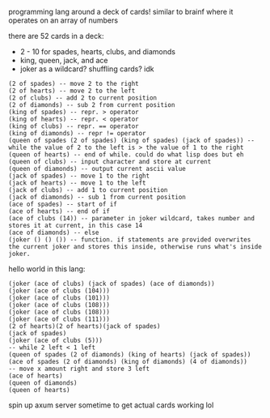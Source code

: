programming lang around a deck of cards! similar to brainf where it operates on an array of numbers

there are 52 cards in a deck:

* 2 - 10 for spades, hearts, clubs, and diamonds
* king, queen, jack, and ace
* joker as a wildcard? shuffling cards? idk

```
(2 of spades) -- move 2 to the right
(2 of hearts) -- move 2 to the left
(2 of clubs) -- add 2 to current position
(2 of diamonds) -- sub 2 from current position
(king of spades) -- repr. > operator
(king of hearts) -- repr. < operator
(king of clubs) -- repr. == operator
(king of diamonds) -- repr != operator
(queen of spades (2 of spades) (king of spades) (jack of spades)) -- while the value of 2 to the left is > the value of 1 to the right
(queen of hearts) -- end of while. could do what lisp does but eh
(queen of clubs) -- input character and store at current
(queen of diamonds) -- output current ascii value
(jack of spades) -- move 1 to the right
(jack of hearts) -- move 1 to the left
(jack of clubs) -- add 1 to current position
(jack of diamonds) -- sub 1 from current position
(ace of spades) -- start of if
(ace of hearts) -- end of if
(ace of clubs (14)) -- parameter in joker wildcard, takes number and stores it at current, in this case 14
(ace of diamonds) -- else 
(joker () () ()) -- function. if statements are provided overwrites the current joker and stores this inside, otherwise runs what's inside joker.
```

hello world in this lang:

```
(joker (ace of clubs) (jack of spades) (ace of diamonds))
(joker (ace of clubs (104)))
(joker (ace of clubs (101)))
(joker (ace of clubs (108)))
(joker (ace of clubs (108)))
(joker (ace of clubs (111)))
(2 of hearts)(2 of hearts)(jack of spades)
(jack of spades)
(joker (ace of clubs (5)))
-- while 2 left < 1 left 
(queen of spades (2 of diamonds) (king of hearts) (jack of spades))
(ace of spades (2 of diamonds) (king of diamonds) (4 of diamonds))
-- move x amount right and store 3 left
(ace of hearts)
(queen of diamonds)
(queen of hearts)
```

spin up axum server sometime to get actual cards working lol
